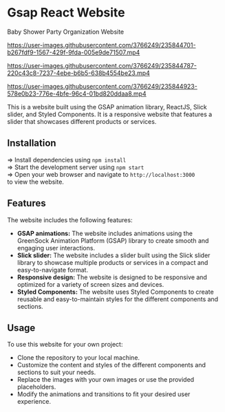 # Gsap React Website
Baby Shower Party Organization Website 


https://user-images.githubusercontent.com/3766249/235844701-b267fdf9-1567-429f-9fda-005e9de71507.mp4


https://user-images.githubusercontent.com/3766249/235844787-220c43c8-7237-4ebe-b6b5-638b4554be23.mp4


https://user-images.githubusercontent.com/3766249/235844923-578e0b23-776e-4bfe-96c4-01bd820ddaa8.mp4

This is a website built using the GSAP animation library, ReactJS, Slick slider, and Styled Components. It is a responsive website that features a slider that showcases different products or services.

## Installation
=> Install dependencies using <code>npm install</code> <br /> 
=> Start the development server using <code>npm start</code> <br /> 
=> Open your web browser and navigate to <code>http://localhost:3000 </code> to view the website.<br /> 

## Features
The website includes the following features:

- **GSAP animations:** The website includes animations using the GreenSock Animation Platform (GSAP) library to create smooth and engaging user interactions.<br /> 
- **Slick slider:** The website includes a slider built using the Slick slider library to showcase multiple products or services in a compact and easy-to-navigate format.<br /> 
- **Responsive design:** The website is designed to be responsive and optimized for a variety of screen sizes and devices.<br /> 
- **Styled Components:** The website uses Styled Components to create reusable and easy-to-maintain styles for the different components and sections.<br /> 

## Usage
To use this website for your own project:

- Clone the repository to your local machine.<br /> 
- Customize the content and styles of the different components and sections to suit your needs.<br /> 
- Replace the images with your own images or use the provided placeholders.<br /> 
- Modify the animations and transitions to fit your desired user experience.<br /> 
